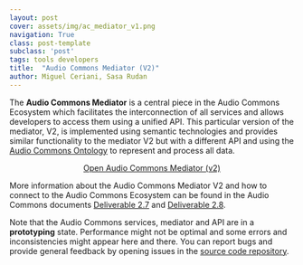 ```yaml
---
layout: post
cover: assets/img/ac_mediator_v1.png
navigation: True
class: post-template
subclass: 'post'
tags: tools developers
title:  "Audio Commons Mediator (V2)"
author: Miguel Ceriani, Sasa Rudan
---
```


The **Audio Commons Mediator** is a central piece in the Audio Commons Ecosystem which facilitates the interconnection of all services and allows developers to access them using a unified API. This particular version of the mediator, V2, is implemented using semantic technologies and provides similar functionality to the mediator V2 but with a different API and using the [Audio Commons Ontology](/2018/07/27/audio-commons-ontology.html) to represent and process all data.

<p style="text-align: center;"> 
<a href="https://m2.audiocommons.org" target="_blank">Open Audio Commons Mediator (v2)</a> 
</p>

More information about the Audio Commons Mediator V2 and how to connect to the Audio Commons Ecosystem can be found in the Audio Commons documents [Deliverable 2.7](https://www.audiocommons.org/assets/files/AC-WP2-QMUL-D2.7%20Service%20integration%20guidelines.pdf) and [Deliverable 2.8](https://www.audiocommons.org/assets/files/AC-WP2-QMUL-D2.8%20Ontology%20evaluation%20report.pdf).

Note that the Audio Commons services, mediator and API are in a **prototyping** state. Performance might not be optimal and some errors and inconsistencies might appear here and there. You can report bugs and provide general feedback by opening issues in the [source code repository](https://github.com/AudioCommons/semanticMediator/issues).
